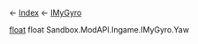 ← [Index](Api-Index) ← [IMyGyro](Sandbox.ModAPI.Ingame.IMyGyro)

[float](System.Single) float Sandbox.ModAPI.Ingame.IMyGyro.Yaw